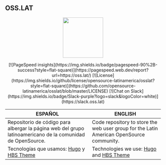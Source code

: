 ## OSS.LAT

<p align="center">
    <img src="https://raw.githubusercontent.com/opensource-latinamerica/osslat/refs/heads/main/static/images/author.png?sanitize=true" height="130">
</p>
<p align="center">
[![PageSpeed insights](https://img.shields.io/badge/pagespeed-90%2B-success?style=flat-square)](https://pagespeed.web.dev/report?url=https://oss.lat/)
[![License](https://img.shields.io/github/license/opensource-latinamerica/osslat?style=flat-square)](https://github.com/opensource-latinamerica/osslat/blob/master/LICENSE)
[![Chat on Slack](https://img.shields.io/badge/Slack-purple?logo=slack&logoColor=white)](https://slack.oss.lat)
</p>

| **ESPAÑOL**                                                                                                | **ENGLISH**                                                                                    |
|------------------------------------------------------------------------------------------------------------|------------------------------------------------------------------------------------------------|
| Repositorio de código para albergar la página web del grupo latinoamericano de la comunidad de OpenSource. | Code repository to store the web user group for the Latin American OpenSource community.       |
| Tecnologías que usamos: [Hugo](https://gohugo.io/) y [HBS Theme](https://hbs.razonyang.com/)            | Technologies we use: [Hugo](https://gohugo.io/) and [HBS Theme](https://hbs.razonyang.com/) |
